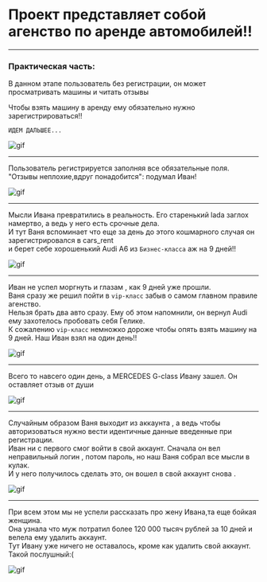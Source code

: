 # Проект представляет собой агенство по аренде автомобилей!!

____

### Практическая часть:

В данном этапе пользователь без регистрации, он может просматривать машины и читать отзывы <br/>

Чтобы взять машину в аренду ему обязательно нужно зарегистрироваться!!

`ИДЕМ ДАЛЬШЕЕ...`

![gif](https://github.com/Dukvaha27/cars_rent/blob/Dukvakha/client/public/1.gif)

____

Пользователь регистрируется заполняя все обязательные поля. <br/> 
"Отзывы неплохие,вдруг понадобится": подумал Иван!

![gif](https://github.com/Dukvaha27/cars_rent/blob/Dukvakha/client/public/2.gif)

____

Мысли Ивана превратились в реальность. Его старенький lada заглох намертво, а ведь у него есть срочные дела. <br/>
И тут Ваня вспоминает что еще за день до этого кошмарного случая он зарегистрировался в cars_rent <br/>
и берет себе хорошенький Аudi A6 из `Бизнес-класса` аж на 9 дней!!

![gif](https://github.com/Dukvaha27/cars_rent/blob/Dukvakha/client/public/3.gif)

____

Иван не успел моргнуть и глазам , как 9 дней уже прошли. <br/>
Ваня сразу же решил пойти в `vip-класс` забыв о самом главном правиле агенство.<br/>
Нельзя брать два авто сразу. Ему об этом напомнили, он вернул Audi ему захотелось пробовать себя Гелике. <br/>
К сожалению `vip-класс` немножко дороже чтобы опять взять машину на 9 дней. Наш Иван взял на один день!!

![gif](https://github.com/Dukvaha27/cars_rent/blob/Dukvakha/client/public/4.gif)

____

Всего то навсего один день, а MERCEDES G-class Ивану зашел. Он оставляет отзыв от души

![gif](https://github.com/Dukvaha27/cars_rent/blob/Dukvakha/client/public/5.gif)

____

Случайным образом Ваня выходит из аккаунта , а ведь чтобы авторизоваться нужно вести идентичные данные введенные при регистрации.<br/>
Иван ни с первого смог войти в свой аккаунт. Сначала он вел неправильный логин , потом пароль, но наш Ваня собрал все мысли в кулак.<br/>
И у него получилось сделать это, он вошел в свой аккаунт снова .

![gif](https://github.com/Dukvaha27/cars_rent/blob/Dukvakha/client/public/6.gif)

____

При всем этом мы не успели рассказать про жену Ивана,та еще бойкая женщина.<br/>
Она узнала что муж потратил более 120 000 тысяч рублей за 10 дней и велела ему удалить аккаунт.<br/>
 Тут Ивану уже ничего не оставалось, кроме как удалить свой аккаунт. Такой послушный:(
 
 ![gif](https://github.com/Dukvaha27/cars_rent/blob/Dukvakha/client/public/7.gif)


